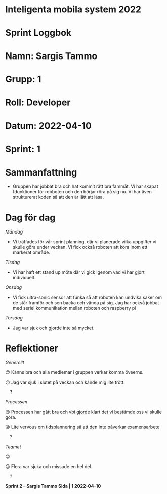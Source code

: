 #
# **Inteligenta mobila system 2022**
#
#
#
# **Sprint Loggbok**
# **Namn:	Sargis Tammo**
# **Grupp:	1**
# **Roll:	Developer**
# **Datum:	2022-04-10**
# **Sprint: 	1**
#
# **Sammanfattning**
- Gruppen har jobbat bra och hat kommit rätt bra fammåt. Vi har skapat fdunktioner för robboten och den börjar röra på sig nu. Vi har även strukturerat koden så att den är lätt att läsa.

# **Dag för dag**
*Måndag*

- Vi träffades för vår sprint planning, där vi planerade vilka uppgifter vi skulle göra under veckan. Vi fick också roboten att köra inom ett markerat område.

*Tisdag*

- Vi har haft ett stand up möte där vi gick igenom vad vi har gjort individuelt.

*Onsdag*

- Vi fick ultra-sonic sensor att funka så att roboten kan undvika saker om de står framför och sen backa och vända på sig. Jag har också jobbat med seriel kommunikation mellan roboten och raspberry pi

*Torsdag*

- Jag var sjuk och gjorde inte så mycket.

# **Reflektioner** 
*Generellt*

😊	Känns bra och alla medlemar i gruppen verkar komma öveerns.

☹	Jag var sjuk i slutet på veckan och kände mig lite trött.

`  `**?**  	

*Processen*

😊	Processen har gått bra och vbi gjorde klart det vi bestämde oss vi skulle göra.

☹	Lite vervous om tidsplannering så att den inte påverkar examensarbete

`  `?	

*Teamet*

😊	

☹	Flera var sjuka och missade en hel del.

`  `?	

**Sprint 2 – Sargis Tammo	Sida | 1	2022-04-10**
